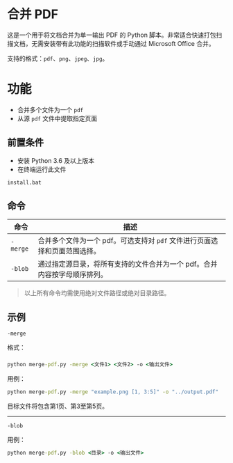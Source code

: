 # 合并 PDF

这是一个用于将文档合并为单一输出 PDF 的 Python 脚本。非常适合快速打包扫描文档，无需安装带有此功能的扫描软件或手动通过 Microsoft Office 合并。

支持的格式：`pdf`、`png`、`jpeg`、`jpg`。

# 功能
- 合并多个文件为一个 `pdf`
- 从源 `pdf` 文件中提取指定页面

## 前置条件

- 安装 Python 3.6 及以上版本
- 在终端运行此文件

```bat
install.bat
```

## 命令

| 命令 | 描述 |
|------|------|
| `-merge` | 合并多个文件为一个 pdf。可选支持对 `pdf` 文件进行页面选择和页面范围选择。|
| `-blob`  | 通过指定源目录，将所有支持的文件合并为一个 pdf。合并内容按字母顺序排列。|

> 以上所有命令均需使用绝对文件路径或绝对目录路径。

## 示例
`-merge`

格式：
###
```cmd
python merge-pdf.py -merge <文件1> <文件2> -o <输出文件>
```
用例：
```cmd
python merge-pdf.py -merge "example.png [1, 3:5]" -o "../output.pdf"
```
目标文件将包含第1页、第3至第5页。

---

`-blob`

用例：
```cmd
python merge-pdf.py -blob <目录> -o <输出文件>
```



